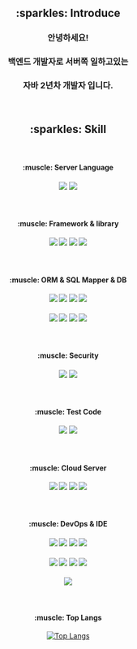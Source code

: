 <div align=center>
  <h2>:sparkles: Introduce</h2>
  <h3>안녕하세요!</h3>
  <h3>백엔드 개발자로 서버쪽 일하고있는</h3>
  <h3>자바 2년차 개발자 입니다.</h3>
&nbsp;&nbsp;&nbsp;&nbsp;&nbsp;&nbsp;&nbsp;&nbsp;&nbsp;&nbsp;&nbsp;&nbsp;&nbsp;&nbsp;&nbsp;&nbsp;&nbsp;&nbsp;&nbsp;&nbsp;&nbsp;&nbsp;&nbsp;&nbsp;&nbsp;
<h2>:sparkles: Skill</h2>
&nbsp;&nbsp;&nbsp;&nbsp;&nbsp;&nbsp;&nbsp;&nbsp;&nbsp;&nbsp;&nbsp;&nbsp;&nbsp;&nbsp;&nbsp;&nbsp;&nbsp;&nbsp;&nbsp;&nbsp;&nbsp;&nbsp;&nbsp;&nbsp;&nbsp;
  <h4>:muscle: Server Language</h4>  
<h4> 
<img src="https://img.shields.io/badge/Java-DC382D?style=for-the-badge&logo=JAVA&logoColor=white">
<img src="https://img.shields.io/badge/NODE.JS-DC382D?style=for-the-badge&logo=Node.js&logoColor=white">
</h4>
  &nbsp;&nbsp;&nbsp;&nbsp;&nbsp;&nbsp;&nbsp;&nbsp;&nbsp;&nbsp;&nbsp;&nbsp;&nbsp;&nbsp;&nbsp;&nbsp;&nbsp;&nbsp;&nbsp;&nbsp;&nbsp;&nbsp;&nbsp;&nbsp;&nbsp;
  <h4>:muscle: Framework & library</h4> 
<h4>
<img src="https://img.shields.io/badge/SPRING-FF4500?style=for-the-badge&logo=SPRING&logoColor=white">
<img src="https://img.shields.io/badge/SPRINGBOOT-FF4500?style=for-the-badge&logo=SPRINGBOOT&logoColor=white">
<img src="https://img.shields.io/badge/EXPRESS.JS-FF4500?style=for-the-badge&logo=Express&logoColor=white">
<img src="https://img.shields.io/badge/REACT.JS-FF4500?style=for-the-badge&logo=React&logoColor=white">  
</h4>  
  &nbsp;&nbsp;&nbsp;&nbsp;&nbsp;&nbsp;&nbsp;&nbsp;&nbsp;&nbsp;&nbsp;&nbsp;&nbsp;&nbsp;&nbsp;&nbsp;&nbsp;&nbsp;&nbsp;&nbsp;&nbsp;&nbsp;&nbsp;&nbsp;&nbsp;
  <h4>:muscle: ORM & SQL Mapper & DB</h4>
<h4>  
<img src="https://img.shields.io/badge/JPA-FFCA28?style=for-the-badge&logo=Jpa&logoColor=white">
<img src="https://img.shields.io/badge/SPRING DATA JPA-FFCA28?style=for-the-badge&logo=SpringDataJpa&logoColor=white">
<img src="https://img.shields.io/badge/HIBERNATE-FFCA28?style=for-the-badge&logo=Hibernate&logoColor=white">
<img src="https://img.shields.io/badge/MYBATIS-FFCA28?style=for-the-badge&logo=Mybatis&logoColor=white"> 
</h4>
<h4>  
<img src="https://img.shields.io/badge/MYSQL-FFCA28?style=for-the-badge&logo=Mysql&logoColor=white">
<img src="https://img.shields.io/badge/MARIADB-FFCA28?style=for-the-badge&logo=MariaDB&logoColor=white">
<img src="https://img.shields.io/badge/MSSQL-FFCA28?style=for-the-badge&logo=Mssql&logoColor=white">
<img src="https://img.shields.io/badge/REDIS-FFCA28?style=for-the-badge&logo=Redis&logoColor=white">  
</h4>  
  &nbsp;&nbsp;&nbsp;&nbsp;&nbsp;&nbsp;&nbsp;&nbsp;&nbsp;&nbsp;&nbsp;&nbsp;&nbsp;&nbsp;&nbsp;&nbsp;&nbsp;&nbsp;&nbsp;&nbsp;&nbsp;&nbsp;&nbsp;&nbsp;&nbsp;
  <h4>:muscle: Security</h4>
<h4>  
<img src="https://img.shields.io/badge/SPRING SECURITY-007531?style=for-the-badge&logo=SPRING SECURITY&logoColor=white">
<img src="https://img.shields.io/badge/JWT-007531?style=for-the-badge&logo=Jwt&logoColor=white">
</h4>
  &nbsp;&nbsp;&nbsp;&nbsp;&nbsp;&nbsp;&nbsp;&nbsp;&nbsp;&nbsp;&nbsp;&nbsp;&nbsp;&nbsp;&nbsp;&nbsp;&nbsp;&nbsp;&nbsp;&nbsp;&nbsp;&nbsp;&nbsp;&nbsp;&nbsp;
  <h4>:muscle: Test Code</h4>
<h4>
  <img src="https://img.shields.io/badge/JUnit4/5-2D4999?style=for-the-badge&logo=JUnit5&logoColor=white">
  <img src="https://img.shields.io/badge/MOCKITO-2D4999?style=for-the-badge&logo=Mockito&logoColor=white">
</h4>  
  &nbsp;&nbsp;&nbsp;&nbsp;&nbsp;&nbsp;&nbsp;&nbsp;&nbsp;&nbsp;&nbsp;&nbsp;&nbsp;&nbsp;&nbsp;&nbsp;&nbsp;&nbsp;&nbsp;&nbsp;&nbsp;&nbsp;&nbsp;&nbsp;&nbsp;
  <h4>:muscle: Cloud Server</h4>
<h4>
<img src="https://img.shields.io/badge/Amazon AWS-0A66C2?style=for-the-badge&logo=Amazon AWS&logoColor=white">
<img src="https://img.shields.io/badge/Amazon S3-0A66C2?style=for-the-badge&logo=Amazon S3&logoColor=white">
<img src="https://img.shields.io/badge/Amazon RDS-0A66C2?style=for-the-badge&logo=Amazon EC2&logoColor=white">  
<img src="https://img.shields.io/badge/Amazon EC2-0A66C2?style=for-the-badge&logo=JUnit5&logoColor=white">
</h4>  
  &nbsp;&nbsp;&nbsp;&nbsp;&nbsp;&nbsp;&nbsp;&nbsp;&nbsp;&nbsp;&nbsp;&nbsp;&nbsp;&nbsp;&nbsp;&nbsp;&nbsp;&nbsp;&nbsp;&nbsp;&nbsp;&nbsp;&nbsp;&nbsp;&nbsp;
  <h4>:muscle: DevOps & IDE</h4>
<h4>  
<img src="https://img.shields.io/badge/DOCKER-5A0FC8?style=for-the-badge&logo=Docker&logoColor=white">
<img src="https://img.shields.io/badge/JENKINS-5A0FC8?style=for-the-badge&logo=Jenkins&logoColor=white"> 
<img src="https://img.shields.io/badge/ATLASSIAN-5A0FC8?style=for-the-badge&logo=Atlassian&logoColor=white">
<img src="https://img.shields.io/badge/JIRA-5A0FC8?style=for-the-badge&logo=Jira&logoColor=white">  
</h4>
<h4>  
<img src="https://img.shields.io/badge/CONFLUENCE-5A0FC8?style=for-the-badge&logo=Confluence&logoColor=white">  
<img src="https://img.shields.io/badge/SWAGGER-5A0FC8?style=for-the-badge&logo=Swagger&logoColor=white">
<img src="https://img.shields.io/badge/INTELLIJ-5A0FC8?style=for-the-badge&logo=IntelliJ IDEA&logoColor=white">
<img src="https://img.shields.io/badge/WEBSTORM-5A0FC8?style=for-the-badge&logo=Webstorm&logoColor=white">  
</h4>
<h4>  
<img src="https://img.shields.io/badge/DATAGRIP-5A0FC8?style=for-the-badge&logo=Datagrip&logoColor=white">
</h4>
  &nbsp;&nbsp;&nbsp;&nbsp;&nbsp;&nbsp;&nbsp;&nbsp;&nbsp;&nbsp;&nbsp;&nbsp;&nbsp;&nbsp;&nbsp;&nbsp;&nbsp;&nbsp;&nbsp;&nbsp;&nbsp;&nbsp;&nbsp;&nbsp;&nbsp;

<h4>:muscle: Top Langs</h4>

[![Top Langs](https://github-readme-stats.vercel.app/api/top-langs/?username=newy12&langs_count=4)](https://github.com/newy12/github-readme-stats)
</div>
